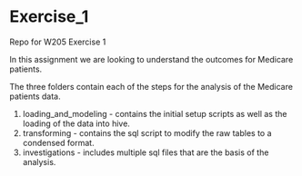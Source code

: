 # Exercise_1
Repo for W205 Exercise 1

In this assignment we are looking to understand the outcomes for Medicare patients.

The three folders contain each of the steps for the analysis of the Medicare patients data.

1. loading_and_modeling - contains the initial setup scripts as well as the loading of the data into hive.
2. transforming - contains the sql script to modify the raw tables to a condensed format.
3. investigations - includes multiple sql files that are the basis of the analysis.
